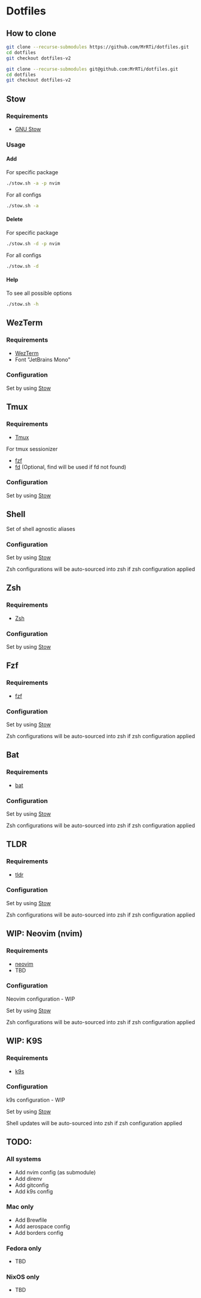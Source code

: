 # Dotfiles

## How to clone

```sh
git clone --recurse-submodules https://github.com/MrRTi/dotfiles.git
cd dotfiles
git checkout dotfiles-v2
```

```sh
git clone --recurse-submodules git@github.com:MrRTi/dotfiles.git
cd dotfiles
git checkout dotfiles-v2
```

## Stow

### Requirements
- [GNU Stow](https://www.gnu.org/software/stow/)

### Usage

#### Add

For specific package

```sh
./stow.sh -a -p nvim
```

For all configs

```sh
./stow.sh -a 
```

#### Delete

For specific package

```sh
./stow.sh -d -p nvim
```

For all configs

```sh
./stow.sh -d 
```

#### Help

To see all possible options

```sh
./stow.sh -h
```

## WezTerm

### Requirements

- [WezTerm](https://wezfurlong.org/wezterm/index.html)
- Font "JetBrains Mono"

### Configuration

Set by using [Stow](#stow)

## Tmux

### Requirements

- [Tmux](https://github.com/tmux/tmux/wiki)

For tmux sessionizer
- [fzf](https://github.com/junegunn/fzf) 
- [fd](https://github.com/sharkdp/fd) (Optional, find will be used if fd not found)

### Configuration

Set by using [Stow](#stow)

## Shell

Set of shell agnostic aliases

### Configuration

Set by using [Stow](#stow)

Zsh configurations will be auto-sourced into zsh if zsh configuration applied

## Zsh

### Requirements

- [Zsh](https://www.zsh.org/)

### Configuration

Set by using [Stow](#stow)

## Fzf

### Requirements

- [fzf](https://github.com/junegunn/fzf) 

### Configuration

Set by using [Stow](#stow)

Zsh configurations will be auto-sourced into zsh if zsh configuration applied

## Bat

### Requirements

- [bat](https://github.com/sharkdp/bat) 

### Configuration

Set by using [Stow](#stow)

Zsh configurations will be auto-sourced into zsh if zsh configuration applied

## TLDR

### Requirements

- [tldr](https://github.com/tldr-pages/tldr)

### Configuration

Set by using [Stow](#stow)

Zsh configurations will be auto-sourced into zsh if zsh configuration applied

## WIP: Neovim (nvim)

### Requirements

- [neovim](https://github.com/neovim/neovim)
- TBD

### Configuration

Neovim configuration - WIP

Set by using [Stow](#stow)

Zsh configurations will be auto-sourced into zsh if zsh configuration applied


## WIP: K9S

### Requirements

- [k9s](https://github.com/derailed/k9s)

### Configuration

k9s configuration - WIP

Set by using [Stow](#stow)

Shell updates will be auto-sourced into zsh if zsh configuration applied






## TODO:

### All systems
- Add nvim config (as submodule)
- Add direnv
- Add gitconfig
- Add k9s config

### Mac only
- Add Brewfile
- Add aerospace config
- Add borders config

### Fedora only
- TBD

### NixOS only
- TBD

